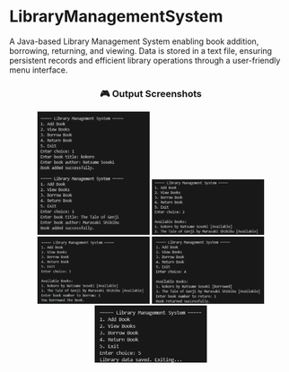 # LibraryManagementSystem
A Java-based Library Management System enabling book addition, borrowing, returning, and viewing. Data is stored in a text file, ensuring persistent records and efficient library operations through a user-friendly menu interface.

<h3 align="center">🎮 Output Screenshots</h3>

<p align="center">
  <img src="./Output1.png" width="200" alt="Start Screen"/>
  <img src="./Output2.png" width="200" alt="Start Screen"/>
  <img src="./Output3.png" width="200" alt="Player Move"/>
  <img src="./Output4.png" width="200" alt="Computer Move"/>
  <img src="./Output5.png" width="200" alt="Game Over"/>
</p>
